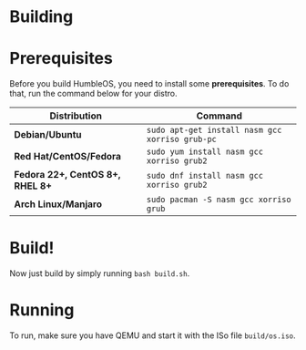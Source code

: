 # Building
# Prerequisites
Before you build HumbleOS, you need to install some **prerequisites**. To do that, run the command below for your distro.

| **Distribution**           | **Command**                                      |
|----------------------------|--------------------------------------------------|
| **Debian/Ubuntu**          | `sudo apt-get install nasm gcc xorriso grub-pc`  |
| **Red Hat/CentOS/Fedora**  | `sudo yum install nasm gcc xorriso grub2`        |
| **Fedora 22+, CentOS 8+, RHEL 8+** | `sudo dnf install nasm gcc xorriso grub2`   |
| **Arch Linux/Manjaro**     | `sudo pacman -S nasm gcc xorriso grub`           |

# Build!
Now just build by simply running `bash build.sh`.

# Running
To run, make sure you have QEMU and start it with the ISo file `build/os.iso`.
